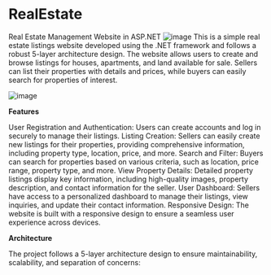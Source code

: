 # RealEstate
Real  Estate Management Website in ASP.NET
![image](https://github.com/denikrasniqi/RealEstate/assets/34380779/11bf26ae-5c04-4424-a226-6a271786539d)
This is a simple real estate listings website developed using the .NET framework and follows a robust 5-layer architecture design.
The website allows users to create and browse listings for houses, apartments, and land available for sale. 
Sellers can list their properties with details and prices, while buyers can easily search for properties of interest.

![image](https://github.com/denikrasniqi/RealEstate/assets/34380779/45cd4a97-9787-4808-b88c-be6a3a952d0b)


**Features**

User Registration and Authentication: Users can create accounts and log in securely to manage their listings.
Listing Creation: Sellers can easily create new listings for their properties, providing comprehensive information, including property type, location, price, and more.
Search and Filter: Buyers can search for properties based on various criteria, such as location, price range, property type, and more.
View Property Details: Detailed property listings display key information, including high-quality images, property description, and contact information for the seller.
User Dashboard: Sellers have access to a personalized dashboard to manage their listings, view inquiries, and update their contact information.
Responsive Design: The website is built with a responsive design to ensure a seamless user experience across devices.

**Architecture**

The project follows a 5-layer architecture design to ensure maintainability, scalability, and separation of concerns:
